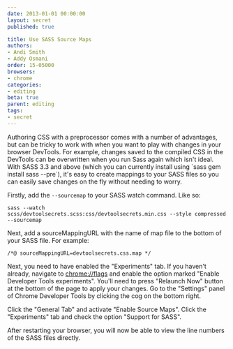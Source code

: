 ```yaml
---
date: 2013-01-01 00:00:00
layout: secret
published: true

title: Use SASS Source Maps
authors:
- Andi Smith
- Addy Osmani
order: 15-05000
browsers:
- chrome
categories:
- editing
beta: true
parent: editing
tags:
- secret
---
```


<p>Authoring CSS with a preprocessor comes with a number of advantages, but can be tricky to work with when you want to play with changes in your browser DevTools. For example, changes saved to the compiled CSS in the DevTools can be overwritten when you run Sass again which isn't ideal. With SASS 3.3 and above (which you can currently install using `sass gem install sass --pre`), it's easy to create mappings to your SASS files so you can easily save changes on the fly without needing to worry.</p>

<p>Firstly, add the <code>--sourcemap</code> to your SASS watch command. Like so:</p>

<code>sass --watch scss/devtoolsecrets.scss:css/devtoolsecrets.min.css --style compressed --sourcemap</code>

<p>Next, add a sourceMappingURL with the name of map file to the bottom of your SASS file. For example:</p>

<code>/*@ sourceMappingURL=devtoolsecrets.css.map */</code>

<p>Next, you need to have enabled the "Experiments" tab. If you haven't already, navigate to <a href="chrome://flags" target="_blank">chrome://flags</a> and enable the option marked "Enable Developer Tools experiments". You'll need to press "Relaunch Now" button at the bottom of the page to apply your changes. Go to the "Settings" panel of Chrome Developer Tools by clicking the cog on the bottom right.</p>

<p>Click the "General Tab" and activate "Enable Source Maps". Click the "Experiments" tab and check the option "Support for SASS".</p>

<p>After restarting your browser, you will now be able to view the line numbers of the SASS files directly.</p>

<div class="video"><iframe src="about:blank" data-src="http://player.vimeo.com/video/67091490?title=0&amp;byline=0&amp;portrait=0&amp;color=ededed" width="500" height="313" frameborder="0" webkitAllowFullScreen mozallowfullscreen allowFullScreen></iframe></div>
